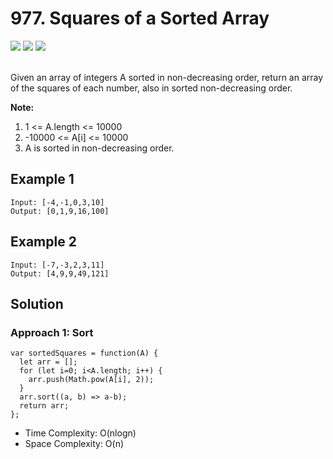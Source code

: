 
# 977. Squares of a Sorted Array

<div style={{ display: "flex", flex-direction: "column" }}>
  <img src="https://img.shields.io/badge/Level-Easy-brightgreen" />
  <img src="https://img.shields.io/badge/Array-grey" />
  <img src="https://img.shields.io/badge/Two Pointers-grey" />
</div>

<br /> Given an array of integers A sorted in non-decreasing order, return an array of the squares of each number, also in sorted non-decreasing order.

<strong>Note: </strong>
1. 1 <= A.length <= 10000
2. -10000 <= A[i] <= 10000
3. A is sorted in non-decreasing order.

## Example 1

```
Input: [-4,-1,0,3,10]
Output: [0,1,9,16,100]
```

## Example 2

```
Input: [-7,-3,2,3,11]
Output: [4,9,9,49,121]
```

## Solution
### Approach 1: Sort
```
var sortedSquares = function(A) {
  let arr = [];
  for (let i=0; i<A.length; i++) {
    arr.push(Math.pow(A[i], 2));
  }    
  arr.sort((a, b) => a-b);
  return arr;
};
```

- Time Complexity: O(nlogn)
- Space Complexity: O(n)
